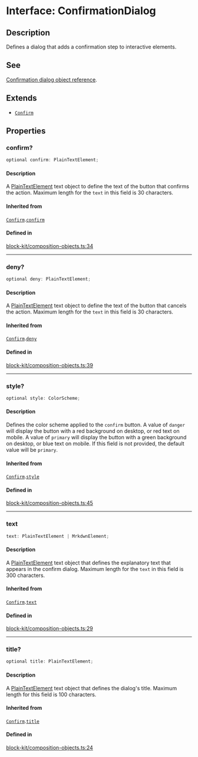 # Interface: ConfirmationDialog

## Description

Defines a dialog that adds a confirmation step to interactive elements.

## See

[Confirmation dialog object reference](https://api.slack.com/reference/block-kit/composition-objects#confirm).

## Extends

- [`Confirm`](Confirm.md)

## Properties

### confirm?

```ts
optional confirm: PlainTextElement;
```

#### Description

A [PlainTextElement](PlainTextElement.md) text object to define the text of the button that confirms the action.
Maximum length for the `text` in this field is 30 characters.

#### Inherited from

[`Confirm`](Confirm.md).[`confirm`](Confirm.md#confirm)

#### Defined in

[block-kit/composition-objects.ts:34](https://github.com/slackapi/node-slack-sdk/blob/main/packages/types/src/block-kit/composition-objects.ts#L34)

***

### deny?

```ts
optional deny: PlainTextElement;
```

#### Description

A [PlainTextElement](PlainTextElement.md) text object to define the text of the button that cancels the action.
Maximum length for the `text` in this field is 30 characters.

#### Inherited from

[`Confirm`](Confirm.md).[`deny`](Confirm.md#deny)

#### Defined in

[block-kit/composition-objects.ts:39](https://github.com/slackapi/node-slack-sdk/blob/main/packages/types/src/block-kit/composition-objects.ts#L39)

***

### style?

```ts
optional style: ColorScheme;
```

#### Description

Defines the color scheme applied to the `confirm` button. A value of `danger` will display the button
with a red background on desktop, or red text on mobile. A value of `primary` will display the button with a green
background on desktop, or blue text on mobile. If this field is not provided, the default value will be `primary`.

#### Inherited from

[`Confirm`](Confirm.md).[`style`](Confirm.md#style)

#### Defined in

[block-kit/composition-objects.ts:45](https://github.com/slackapi/node-slack-sdk/blob/main/packages/types/src/block-kit/composition-objects.ts#L45)

***

### text

```ts
text: PlainTextElement | MrkdwnElement;
```

#### Description

A [PlainTextElement](PlainTextElement.md) text object that defines the explanatory text that appears in the confirm
dialog. Maximum length for the `text` in this field is 300 characters.

#### Inherited from

[`Confirm`](Confirm.md).[`text`](Confirm.md#text)

#### Defined in

[block-kit/composition-objects.ts:29](https://github.com/slackapi/node-slack-sdk/blob/main/packages/types/src/block-kit/composition-objects.ts#L29)

***

### title?

```ts
optional title: PlainTextElement;
```

#### Description

A [PlainTextElement](PlainTextElement.md) text object that defines the dialog's title.
Maximum length for this field is 100 characters.

#### Inherited from

[`Confirm`](Confirm.md).[`title`](Confirm.md#title)

#### Defined in

[block-kit/composition-objects.ts:24](https://github.com/slackapi/node-slack-sdk/blob/main/packages/types/src/block-kit/composition-objects.ts#L24)
